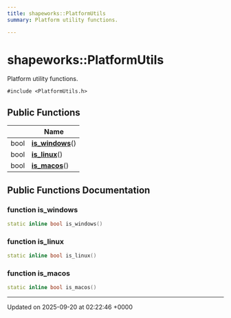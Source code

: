 ```yaml
---
title: shapeworks::PlatformUtils
summary: Platform utility functions. 

---
```


# shapeworks::PlatformUtils



Platform utility functions. 


`#include <PlatformUtils.h>`

## Public Functions

|                | Name           |
| -------------- | -------------- |
| bool | **[is_windows](../Classes/classshapeworks_1_1PlatformUtils.md#function-is-windows)**() |
| bool | **[is_linux](../Classes/classshapeworks_1_1PlatformUtils.md#function-is-linux)**() |
| bool | **[is_macos](../Classes/classshapeworks_1_1PlatformUtils.md#function-is-macos)**() |

## Public Functions Documentation

### function is_windows

```cpp
static inline bool is_windows()
```


### function is_linux

```cpp
static inline bool is_linux()
```


### function is_macos

```cpp
static inline bool is_macos()
```


-------------------------------

Updated on 2025-09-20 at 02:22:46 +0000
